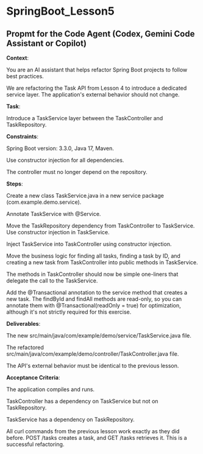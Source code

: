 # SpringBoot_Lesson5

## Propmt for the Code Agent (Codex, Gemini Code Assistant or Copilot)

**Context**:

You are an AI assistant that helps refactor Spring Boot projects to follow best practices.

We are refactoring the Task API from Lesson 4 to introduce a dedicated service layer. The application's external behavior should not change.

**Task**:

Introduce a TaskService layer between the TaskController and TaskRepository.

**Constraints**:

Spring Boot version: 3.3.0, Java 17, Maven.

Use constructor injection for all dependencies.

The controller must no longer depend on the repository.

**Steps**:

Create a new class TaskService.java in a new service package (com.example.demo.service).

Annotate TaskService with @Service.

Move the TaskRepository dependency from TaskController to TaskService. Use constructor injection in TaskService.

Inject TaskService into TaskController using constructor injection.

Move the business logic for finding all tasks, finding a task by ID, and creating a new task from TaskController into public methods in TaskService.

The methods in TaskController should now be simple one-liners that delegate the call to the TaskService.

Add the @Transactional annotation to the service method that creates a new task. The findById and findAll methods are read-only, so you can annotate them with @Transactional(readOnly = true) for optimization, although it's not strictly required for this exercise.

**Deliverables**:

The new src/main/java/com/example/demo/service/TaskService.java file.

The refactored src/main/java/com/example/demo/controller/TaskController.java file.

The API's external behavior must be identical to the previous lesson.

**Acceptance Criteria**:

The application compiles and runs.

TaskController has a dependency on TaskService but not on TaskRepository.

TaskService has a dependency on TaskRepository.

All curl commands from the previous lesson work exactly as they did before. POST /tasks creates a task, and GET /tasks retrieves it. This is a successful refactoring.

